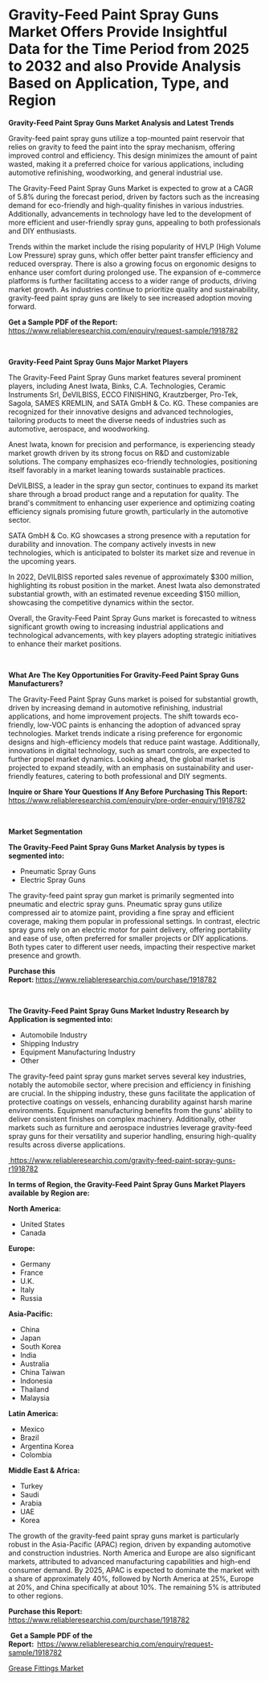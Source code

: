 <p><h1>Gravity-Feed Paint Spray Guns Market Offers Provide Insightful Data for the Time Period from 2025 to 2032 and also Provide Analysis Based on Application, Type, and Region</h1></p><p><strong>Gravity-Feed Paint Spray Guns Market Analysis and Latest Trends</strong></p>
<p><p>Gravity-feed paint spray guns utilize a top-mounted paint reservoir that relies on gravity to feed the paint into the spray mechanism, offering improved control and efficiency. This design minimizes the amount of paint wasted, making it a preferred choice for various applications, including automotive refinishing, woodworking, and general industrial use. </p><p>The Gravity-Feed Paint Spray Guns Market is expected to grow at a CAGR of 5.8% during the forecast period, driven by factors such as the increasing demand for eco-friendly and high-quality finishes in various industries. Additionally, advancements in technology have led to the development of more efficient and user-friendly spray guns, appealing to both professionals and DIY enthusiasts. </p><p>Trends within the market include the rising popularity of HVLP (High Volume Low Pressure) spray guns, which offer better paint transfer efficiency and reduced overspray. There is also a growing focus on ergonomic designs to enhance user comfort during prolonged use. The expansion of e-commerce platforms is further facilitating access to a wider range of products, driving market growth. As industries continue to prioritize quality and sustainability, gravity-feed paint spray guns are likely to see increased adoption moving forward.</p></p>
<p><strong>Get a Sample PDF of the Report:&nbsp;</strong> <a href="https://www.reliableresearchiq.com/enquiry/request-sample/1918782?utm_campaign=1720&utm_medium=2&utm_source=Github&utm_content=ia&utm_term=14012025&utm_id=gravity-feed-paint-spray-guns">https://www.reliableresearchiq.com/enquiry/request-sample/1918782</a></p>
<p>&nbsp;</p>
<p><strong>Gravity-Feed Paint Spray Guns Major Market Players</strong></p>
<p><p>The Gravity-Feed Paint Spray Guns market features several prominent players, including Anest Iwata, Binks, C.A. Technologies, Ceramic Instruments Srl, DeVILBISS, ECCO FINISHING, Krautzberger, Pro-Tek, Sagola, SAMES KREMLIN, and SATA GmbH & Co. KG. These companies are recognized for their innovative designs and advanced technologies, tailoring products to meet the diverse needs of industries such as automotive, aerospace, and woodworking.</p><p>Anest Iwata, known for precision and performance, is experiencing steady market growth driven by its strong focus on R&D and customizable solutions. The company emphasizes eco-friendly technologies, positioning itself favorably in a market leaning towards sustainable practices.</p><p>DeVILBISS, a leader in the spray gun sector, continues to expand its market share through a broad product range and a reputation for quality. The brand's commitment to enhancing user experience and optimizing coating efficiency signals promising future growth, particularly in the automotive sector.</p><p>SATA GmbH & Co. KG showcases a strong presence with a reputation for durability and innovation. The company actively invests in new technologies, which is anticipated to bolster its market size and revenue in the upcoming years.</p><p>In 2022, DeVILBISS reported sales revenue of approximately $300 million, highlighting its robust position in the market. Anest Iwata also demonstrated substantial growth, with an estimated revenue exceeding $150 million, showcasing the competitive dynamics within the sector.</p><p>Overall, the Gravity-Feed Paint Spray Guns market is forecasted to witness significant growth owing to increasing industrial applications and technological advancements, with key players adopting strategic initiatives to enhance their market positions.</p></p>
<p>&nbsp;</p>
<p><strong>What Are The Key Opportunities For Gravity-Feed Paint Spray Guns Manufacturers?</strong></p>
<p><p>The Gravity-Feed Paint Spray Guns market is poised for substantial growth, driven by increasing demand in automotive refinishing, industrial applications, and home improvement projects. The shift towards eco-friendly, low-VOC paints is enhancing the adoption of advanced spray technologies. Market trends indicate a rising preference for ergonomic designs and high-efficiency models that reduce paint wastage. Additionally, innovations in digital technology, such as smart controls, are expected to further propel market dynamics. Looking ahead, the global market is projected to expand steadily, with an emphasis on sustainability and user-friendly features, catering to both professional and DIY segments.</p></p>
<p><strong>Inquire or Share Your Questions If Any Before Purchasing This Report:</strong> <a href="https://www.reliableresearchiq.com/enquiry/pre-order-enquiry/1918782?utm_campaign=1720&utm_medium=2&utm_source=Github&utm_content=ia&utm_term=14012025&utm_id=gravity-feed-paint-spray-guns">https://www.reliableresearchiq.com/enquiry/pre-order-enquiry/1918782</a></p>
<p>&nbsp;</p>
<p><strong>Market Segmentation</strong></p>
<p><strong>The Gravity-Feed Paint Spray Guns Market Analysis by types is segmented into:</strong></p>
<p><ul><li>Pneumatic Spray Guns</li><li>Electric Spray Guns</li></ul></p>
<p><p>The gravity-feed paint spray gun market is primarily segmented into pneumatic and electric spray guns. Pneumatic spray guns utilize compressed air to atomize paint, providing a fine spray and efficient coverage, making them popular in professional settings. In contrast, electric spray guns rely on an electric motor for paint delivery, offering portability and ease of use, often preferred for smaller projects or DIY applications. Both types cater to different user needs, impacting their respective market presence and growth.</p></p>
<p><strong>Purchase this Report:&nbsp;</strong><a href="https://www.reliableresearchiq.com/purchase/1918782?utm_campaign=1720&utm_medium=2&utm_source=Github&utm_content=ia&utm_term=14012025&utm_id=gravity-feed-paint-spray-guns">https://www.reliableresearchiq.com/purchase/1918782</a></p>
<p>&nbsp;</p>
<p><strong>The Gravity-Feed Paint Spray Guns Market Industry Research by Application is segmented into:</strong></p>
<p><ul><li>Automobile Industry</li><li>Shipping Industry</li><li>Equipment Manufacturing Industry</li><li>Other</li></ul></p>
<p><p>The gravity-feed paint spray guns market serves several key industries, notably the automobile sector, where precision and efficiency in finishing are crucial. In the shipping industry, these guns facilitate the application of protective coatings on vessels, enhancing durability against harsh marine environments. Equipment manufacturing benefits from the guns' ability to deliver consistent finishes on complex machinery. Additionally, other markets such as furniture and aerospace industries leverage gravity-feed spray guns for their versatility and superior handling, ensuring high-quality results across diverse applications.</p></p>
<p><a href="https://www.reliableresearchiq.com/gravity-feed-paint-spray-guns-r1918782?utm_campaign=1720&utm_medium=2&utm_source=Github&utm_content=ia&utm_term=14012025&utm_id=gravity-feed-paint-spray-guns">&nbsp;https://www.reliableresearchiq.com/gravity-feed-paint-spray-guns-r1918782</a></p>
<p><strong>In terms of Region, the Gravity-Feed Paint Spray Guns Market Players available by Region are:</strong></p>
<p>
    <p> <strong> North America: </strong>
        <ul>
            <li>United States</li>
            <li>Canada</li>
        </ul>
        </p> 
    <p> <strong> Europe: </strong>
        <ul>
            <li>Germany</li>
            <li>France</li>
            <li>U.K.</li>
            <li>Italy</li>
            <li>Russia</li>
        </ul>
        </p> 
    <p> <strong> Asia-Pacific: </strong>
        <ul>
            <li>China</li>
            <li>Japan</li>
            <li>South Korea</li>
            <li>India</li>
            <li>Australia</li>
            <li>China Taiwan</li>
            <li>Indonesia</li>
            <li>Thailand</li>
            <li>Malaysia</li>
        </ul>
        </p> 
    <p> <strong> Latin America: </strong>
        <ul>
            <li>Mexico</li>
            <li>Brazil</li>
            <li>Argentina Korea</li>
            <li>Colombia</li>
        </ul>
        </p> 
    <p> <strong> Middle East & Africa: </strong>
        <ul>
            <li>Turkey</li>
            <li>Saudi</li>
            <li>Arabia</li>
            <li>UAE</li>
            <li>Korea</li>
        </ul>
    </p>
    </p>
<p><p>The growth of the gravity-feed paint spray guns market is particularly robust in the Asia-Pacific (APAC) region, driven by expanding automotive and construction industries. North America and Europe are also significant markets, attributed to advanced manufacturing capabilities and high-end consumer demand. By 2025, APAC is expected to dominate the market with a share of approximately 40%, followed by North America at 25%, Europe at 20%, and China specifically at about 10%. The remaining 5% is attributed to other regions.</p></p>
<p><strong>Purchase this Report: </strong><a href="https://www.reliableresearchiq.com/purchase/1918782?utm_campaign=1720&utm_medium=2&utm_source=Github&utm_content=ia&utm_term=14012025&utm_id=gravity-feed-paint-spray-guns">https://www.reliableresearchiq.com/purchase/1918782</a></p>
<p>&nbsp;<strong>Get a Sample PDF of the Report:&nbsp;&nbsp;</strong><a href="https://www.reliableresearchiq.com/enquiry/request-sample/1918782?utm_campaign=1720&utm_medium=2&utm_source=Github&utm_content=ia&utm_term=14012025&utm_id=gravity-feed-paint-spray-guns">https://www.reliableresearchiq.com/enquiry/request-sample/1918782</a></p>
<p><strong></strong></p>
<p><p><a href="https://github.com/mookiesville/Market-Research-Report-List-1/blob/main/grease-fittings-market.md?utm_campaign=1720&utm_medium=2&utm_source=Github&utm_content=ia&utm_term=14012025&utm_id=gravity-feed-paint-spray-guns">Grease Fittings Market</a></p></p>